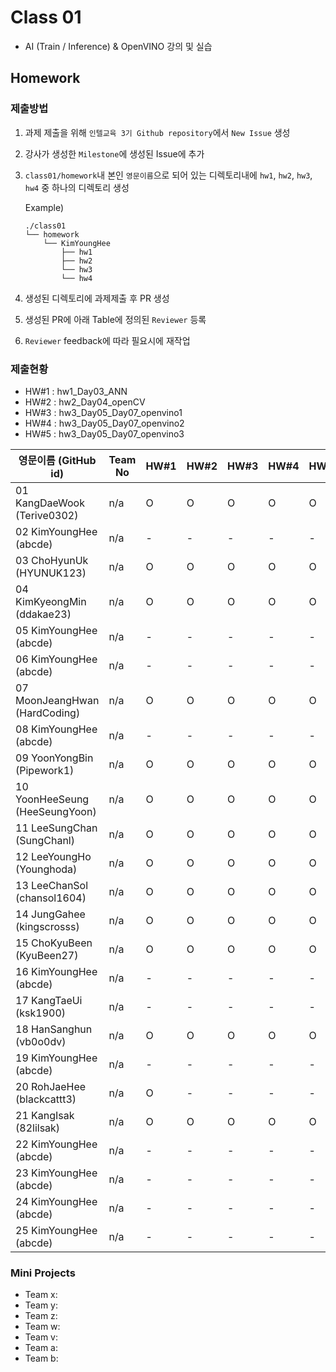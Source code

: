 # Class 01

* AI (Train / Inference) & OpenVINO 강의 및 실습

## Homework

### 제출방법

1. 과제 제출을 위해 `인텔교육 3기 Github repository`에서 `New Issue` 생성

2. 강사가 생성한 `Milestone`에 생성된 Issue에 추가 

3. `class01/homework`내 본인 `영문이름`으로 되어 있는 디렉토리내에 `hw1`, `hw2`, `hw3`, `hw4` 중 하나의 디렉토리 생성

    Example)
    ```
    ./class01
    └── homework
        └── KimYoungHee
            ├── hw1
            ├── hw2
            └── hw3
            └── hw4
    ```

4. 생성된 디렉토리에 과제제출 후 PR 생성

5. 생성된 PR에 아래 Table에 정의된 `Reviewer` 등록

6. `Reviewer` feedback에 따라 필요시에 재작업

### 제출현황

* HW#1 : hw1_Day03_ANN
* HW#2 : hw2_Day04_openCV
* HW#3 : hw3_Day05_Day07_openvino1
* HW#4 : hw3_Day05_Day07_openvino2
* HW#5 : hw3_Day05_Day07_openvino3

| 영문이름 (GitHub id)           | Team No | HW#1 | HW#2 | HW#3 | HW#4 | HW#5 | Reviewer1 | Reviewer2 |
|-------------------------------|---------|------|------|------|------|------|----------|----------|
| 01 KangDaeWook (Terive0302) | n/a | O | O | O | O | O | J-WBaek |
| 02 KimYoungHee (abcde) | n/a | - | - | - | - | - | J-WBaek |
| 03 ChoHyunUk (HYUNUK123) | n/a | O | O | O | O | O | J-WBaek |
| 04 KimKyeongMin (ddakae23) | n/a | O | O | O | O | O | J-WBaek |
| 05 KimYoungHee (abcde) | n/a | - | - | - | - | - | J-WBaek |
| 06 KimYoungHee (abcde) | n/a | - | - | - | - | - | J-WBaek |
| 07 MoonJeangHwan (HardCoding) | n/a | O | O | O | O | O | J-WBaek |
| 08 KimYoungHee (abcde) | n/a | - | - | - | - | - | J-WBaek |
| 09 YoonYongBin (Pipework1) | n/a | O | O | O | O | O | J-WBaek |
| 10 YoonHeeSeung (HeeSeungYoon) | n/a | O | O | O | O | O | J-WBaek |
| 11 LeeSungChan (SungChanl) | n/a | O | O | O | O | O | J-WBaek |
| 12 LeeYoungHo  (Younghoda) | n/a | O | O | O | O | O | J-WBaek |
| 13 LeeChanSol  (chansol1604) | n/a | O | O | O | O | O | J-WBaek |
| 14 JungGahee	 (kingscrosss) | n/a | O | O | O | O | O | J-WBaek |
| 15 ChoKyuBeen (KyuBeen27) | n/a | O | O | O | O | O | J-WBaek |
| 16 KimYoungHee (abcde) | n/a | - | - | - | - | - | J-WBaek |
| 17 KangTaeUi (ksk1900) | n/a | - | - | - | - | - | J-WBaek |
| 18 HanSanghun (vb0o0dv) | n/a | O | O | O | O | O | J-WBaek |
| 19 KimYoungHee (abcde) | n/a | - | - | - | - | - | J-WBaek |
| 20 RohJaeHee (blackcattt3) | n/a | O | - | - | - | - | J-WBaek |
| 21 KangIsak (82lilsak) | n/a | O | O | O | O | O | J-WBaek |
| 22 KimYoungHee (abcde) | n/a | - | - | - | - | - | J-WBaek |
| 23 KimYoungHee (abcde) | n/a | - | - | - | - | - | J-WBaek |
| 24 KimYoungHee (abcde) | n/a | - | - | - | - | - | J-WBaek |
| 25 KimYoungHee (abcde) | n/a | - | - | - | - | - | J-WBaek |

### Mini Projects

* Team x:
* Team y:
* Team z:
* Team w:
* Team v:
* Team a:
* Team b:


